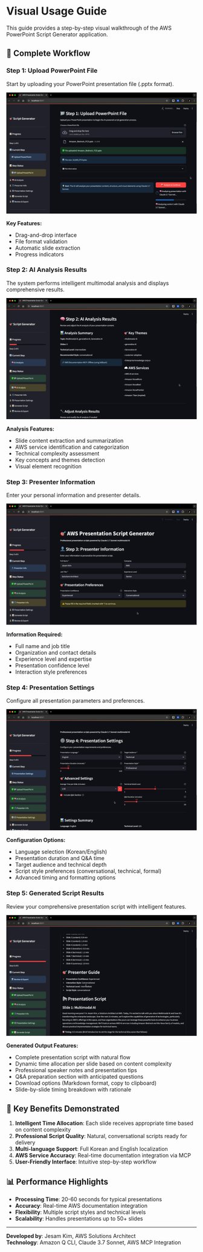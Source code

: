 # Visual Usage Guide

This guide provides a step-by-step visual walkthrough of the AWS PowerPoint Script Generator application.

## 🚀 Complete Workflow

### Step 1: Upload PowerPoint File
Start by uploading your PowerPoint presentation file (.pptx format).

![Upload PowerPoint File](../images/screencapture_step_1.png)

**Key Features:**
- Drag-and-drop interface
- File format validation
- Automatic slide extraction
- Progress indicators

### Step 2: AI Analysis Results
The system performs intelligent multimodal analysis and displays comprehensive results.

![AI Analysis Results](../images/screencapture_step_2.png)

**Analysis Features:**
- Slide content extraction and summarization
- AWS service identification and categorization
- Technical complexity assessment
- Key concepts and themes detection
- Visual element recognition

### Step 3: Presenter Information
Enter your personal information and presenter details.

![Presenter Information](../images/screencapture_step_3.png)

**Information Required:**
- Full name and job title
- Organization and contact details
- Experience level and expertise
- Presentation confidence level
- Interaction style preferences

### Step 4: Presentation Settings
Configure all presentation parameters and preferences.

![Presentation Settings](../images/screencapture_step_4.png)

**Configuration Options:**
- Language selection (Korean/English)
- Presentation duration and Q&A time
- Target audience and technical depth
- Script style preferences (conversational, technical, formal)
- Advanced timing and formatting options

### Step 5: Generated Script Results
Review your comprehensive presentation script with intelligent features.

![Generated Script Results](../images/screencapture_step_5_result.png)

**Generated Output Features:**
- Complete presentation script with natural flow
- Dynamic time allocation per slide based on content complexity
- Professional speaker notes and presentation tips
- Q&A preparation section with anticipated questions
- Download options (Markdown format, copy to clipboard)
- Slide-by-slide timing breakdown with rationale

## 🎯 Key Benefits Demonstrated

1. **Intelligent Time Allocation**: Each slide receives appropriate time based on content complexity
2. **Professional Script Quality**: Natural, conversational scripts ready for delivery
3. **Multi-language Support**: Full Korean and English localization
4. **AWS Service Accuracy**: Real-time documentation integration via MCP
5. **User-Friendly Interface**: Intuitive step-by-step workflow

## 📊 Performance Highlights

- **Processing Time**: 20-60 seconds for typical presentations
- **Accuracy**: Real-time AWS documentation integration
- **Flexibility**: Multiple script styles and technical levels
- **Scalability**: Handles presentations up to 50+ slides

---

**Developed by**: Jesam Kim, AWS Solutions Architect  
**Technology**: Amazon Q CLI, Claude 3.7 Sonnet, AWS MCP Integration
